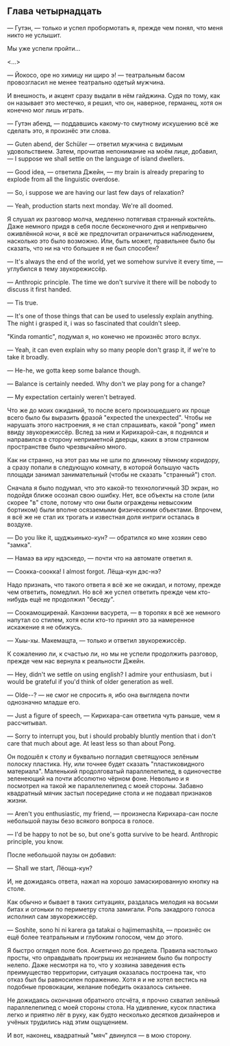 Глава четырнадцать
------------------

— Гутэн, — только и успел пробормотать я, прежде чем понял, что меня никто не
услышит.

Мы уже успели пройти...

<...>

— Йокосо, оре но химицу ни щиро э! — театральным басом провозгласил не менее
театрально одетый мужчина.

И внешность, и акцент сразу выдали в нём гайджина. Судя по тому, как он называет
это местечко, я решил, что он, наверное, германец, хотя он конечно мог лишь
играть.

— Гутэн абенд, — поддавшись какому-то смутному искушению всё же сделать это, я
произнёс эти слова.

— Guten abend, der Schüler — ответил мужчина с видимым удовольствием. Затем,
прочитав непонимание на моём лице, добавил, — I suppose we shall settle on the
language of island dwellers.

— Good idea, — ответила Джейн, — my brain is already preparing to explode from
all the linguistic overdose.

— So, i suppose we are having our last few days of relaxation?

— Yeah, production starts next monday. We're all doomed.

Я слушал их разговор молча, медленно потягивая странный коктейль. Даже немного
придя в себя после бесконечного дня и непривычно оживлённой ночи, я всё же
предпочитал ограничиться наблюдением, насколько это было возможно. Или, быть
может, правильнее было бы сказать, что ни на что большее я не был способен?

— It's always the end of the world, yet we somehow survive it every time, —
углубился в тему звукорежиссёр.

— Anthropic principle. The time we don't survive it there will be nobody to
discuss it first handed.

— Tis true.

— It's one of those things that can be used to uselessly explain anything. The
night i grasped it, i was so fascinated that couldn't sleep.

"Kinda romantic", подумал я, но конечно не произнёс этого вслух.

— Yeah, it can even explain why so many people don't grasp it, if we're to take
it broadly.

— He-he, we gotta keep some balance though.

— Balance is certainly needed. Why don't we play pong for a change?

— My expectation certainly weren't betrayed.

Что же до моих ожиданий, то после всего произошедшего их проще всего было бы
выразить фразой "expected the unexpected". Чтобы не нарушать этого настроения, я
не стал спрашивать, какой "pong" имел ввиду звукорежиссёр. Вслед за ним и
Кирихарой-сан, я поднялся и направился в сторону неприметной дверцы, каких в
этом странном пространстве было чрезвычайно много.

Как ни странно, на этот раз мы не шли по длинному тёмному коридору, а сразу
попали в следующую комнату, в которой большую часть площади занимал
занимательный (чтобы не сказать "странный") стол.

Сначала я было подумал, что это какой-то технологичный 3D экран, но подойдя
ближе осознал свою ошибку. Нет, все объекты на столе (или скорее "в" столе,
потому что они были ограждены невысоким бортиком) были вполне осязаемыми
физическими объектами. Впрочем, я всё же не стал их трогать и известная доля
интриги осталась в воздухе.

— Do you like it, щуджьинько-кун? — обратился ко мне хозяин сево "замка".

— Намаэ ва иру ндэскедо, — почти что на автомате ответил я.

— Соокка-соокка! I almost forgot. Лёща-кун дэс-нэ?

Надо признать, что такого ответа я всё же не ожидал, и потому, прежде чем
ответить, помедлил. Но всё же успел ответить прежде чем кто-нибудь ещё не
продолжил "беседу".

— Соокамощиренай. Канзэнни васурета, — в торопях я всё же немного напутал со
стилем, хотя если кто-то принял это за намеренное искажение я не обижусь.

— Хыы-хы. Макемащта, — только и ответил звукорежиссёр.

К сожалению ли, к счастью ли, но мы не успели продолжить разговор, прежде чем
нас вернула к реальности Джейн.

— Hey, didn't we settle on using english? I admire your enthusiasm, but i would
be grateful if you'd think of older generation as well.

— Olde--? — не смог не спросить я, ибо она выглядела почти однозначно младше
его.

— Just a figure of speech, — Кирихара-сан ответила чуть раньше, чем я
рассчитывал.

— Sorry to interrupt you, but i should probably bluntly mention that i don't
care that much about age. At least less so than about Pong.

Он подошёл к столу и буквально погладил светящуюся зелёным полоску пластика. Ну,
или точнее будет сказать "пластиковидного материала". Маленький продолговатый
параллелепипед, в одиночестве зеленеющий на почти абсолютно чёрном фоне.
Невольно и я посмотрел на такой же параллелепипед с моей стороны. Забавно
квадратный мячик застыл посередине стола и не подавал признаков жизни.

— Aren't you enthusiastic, my friend, — произнесла Кирихара-сан после небольшой
паузы безо всякого вопроса в голосе.

— I'd be happy to not be so, but one's gotta survive to be heard. Anthropic
principle, you know.

После небольшой паузы он добавил:

— Shall we start, Лёоща-кун?

И, не дожидаясь ответа, нажал на хорошо замаскированную кнопку на столе.

Как обычно и бывает в таких ситуациях, раздалась мелодия на восьми битах и
огоньки по периметру стола замигали. Роль закадрого голоса исполнил сам
звукорежиссёр.

— Soshite, sono hi ni karera ga tatakai o hajimemashita, — произнёс он ещё более
театральным и глубоким голосом, чем до этого.

Я быстро оглядел поле боя. Аскетично до предела. Правила настолько просты, что
оправдывать проигрыш их незнанием было бы попросту нелепо. Даже несмотря на то,
что у хозяина заведения есть преимущество территории, ситуация оказалась
построена так, что отказ был бы равносилен поражению. Хотя я и не хотел вестись
на подобные провокации, желание победить оказалось сильнее.

Не дожидаясь окончания обратного отсчёта, я прочно схватил зелёный
параллелепипед с моей стороны стола. На удивление, кусок пластика легко и
приятно лёг в руку, как будто несколько десятков дизайнеров и учёных трудились
над этим ощущением.

И вот, наконец, квадратный "мяч" двинулся — в мою сторону.
